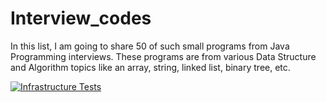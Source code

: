 # Interview_codes
In this list, I am going to share 50 of such small programs from Java Programming interviews. These programs are from various Data Structure and Algorithm topics like an array, string, linked list, binary tree, etc.

[![Infrastructure Tests](https://www.bridgecrew.cloud/badges/github/ridetotheroots/interview_codes/general)](https://www.bridgecrew.cloud/link/badge?vcs=github&fullRepo=Ridetotheroots%2FInterview_codes&benchmark=INFRASTRUCTURE+SECURITY)
